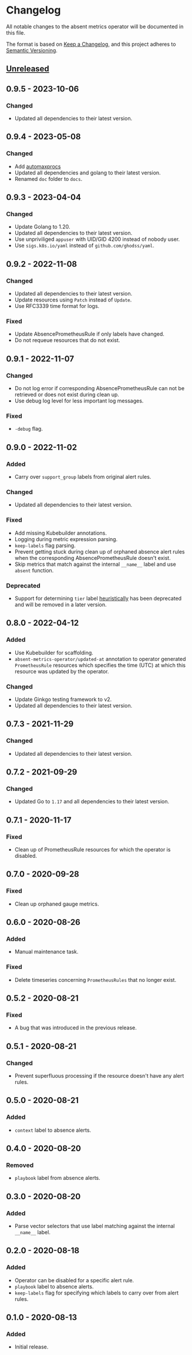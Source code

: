 # Changelog

All notable changes to the absent metrics operator will be documented in this file.

The format is based on [Keep a Changelog](https://keepachangelog.com/en/1.1.0/),
and this project adheres to [Semantic Versioning](https://semver.org/spec/v2.0.0.html).

<!---
The changes should be grouped using the following categories (in order of precedence):
- Added: for new features
- Changed: for changes in existing functionality
- Fixed: for any bug fixes
- Removed: for now removed features
- Deprecated: for soon-to-be removed features
-->

## [Unreleased](https://github.com/sapcc/absent-metrics-operator/compare/v0.9.4...HEAD)

## 0.9.5 - 2023-10-06

### Changed

- Updated all dependencies to their latest version.

## 0.9.4 - 2023-05-08

### Changed

- Add [automaxprocs](https://github.com/uber-go/automaxprocs)
- Updated all dependencies and golang to their latest version.
- Renamed `doc` folder to `docs`.

## 0.9.3 - 2023-04-04

### Changed

- Update Golang to 1.20.
- Updated all dependencies to their latest version.
- Use unpriviliged `appuser` with UID/GID 4200 instead of nobody user.
- Use `sigs.k8s.io/yaml` instead of `github.com/ghodss/yaml`.

## 0.9.2 - 2022-11-08

### Changed

- Updated all dependencies to their latest version.
- Update resources using `Patch` instead of `Update`.
- Use RFC3339 time format for logs.

### Fixed

- Update AbsencePrometheusRule if only labels have changed.
- Do not requeue resources that do not exist.

## 0.9.1 - 2022-11-07

### Changed

- Do not log error if corresponding AbsencePrometheusRule can not be retrieved or does not
  exist during clean up.
- Use debug log level for less important log messages.

### Fixed

- `-debug` flag.

## 0.9.0 - 2022-11-02

### Added

- Carry over `support_group` labels from original alert rules.

### Changed

- Updated all dependencies to their latest version.

### Fixed

- Add missing Kubebuilder annotations.
- Logging during metric expression parsing.
- `keep-labels` flag parsing.
- Prevent getting stuck during clean up of orphaned absence alert rules when the
  corresponding AbsencePrometheusRule doesn't exist.
- Skip metrics that match against the internal `__name__` label and use `absent` function.

### Deprecated

- Support for determining `tier` label [heuristically](./docs/playbook.md) has been
  deprecated and will be removed in a later version.

## 0.8.0 - 2022-04-12

### Added

- Use Kubebuilder for scaffolding.
- `absent-metrics-operator/updated-at` annotation to operator generated `PrometheusRule`
  resources which specifies the time (UTC) at which this resource was updated by the
  operator.

### Changed

- Update Ginkgo testing framework to v2.
- Updated all dependencies to their latest version.

## 0.7.3 - 2021-11-29

### Changed

- Updated all dependencies to their latest version.

## 0.7.2 - 2021-09-29

### Changed

- Updated Go to `1.17` and all dependencies to their latest version.

## 0.7.1 - 2020-11-17

### Fixed

- Clean up of PrometheusRule resources for which the operator is disabled.

## 0.7.0 - 2020-09-28

### Fixed

- Clean up orphaned gauge metrics.

## 0.6.0 - 2020-08-26

### Added

- Manual maintenance task.

### Fixed

- Delete timeseries concerning `PrometheusRules` that no longer exist.

## 0.5.2 - 2020-08-21

### Fixed

- A bug that was introduced in the previous release.

## 0.5.1 - 2020-08-21

### Changed

- Prevent superfluous processing if the resource doesn't have any alert rules.

## 0.5.0 - 2020-08-21

### Added

- `context` label to absence alerts.

## 0.4.0 - 2020-08-20

### Removed

- `playbook` label from absence alerts.

## 0.3.0 - 2020-08-20

### Added

- Parse vector selectors that use label matching against the internal
  `__name__` label.

## 0.2.0 - 2020-08-18

### Added

- Operator can be disabled for a specific alert rule.
- `playbook` label to absence alerts.
- `keep-labels` flag for specifying which labels to carry over from alert
  rules.

## 0.1.0 - 2020-08-13

### Added

- Initial release.
